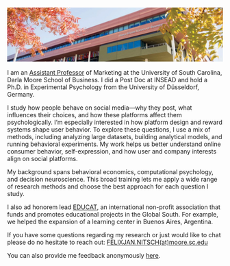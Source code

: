 
![INSEAD](/images/header.jpg)

I am an [Assistant Professor](https://sc.edu/study/colleges_schools/moore/directory/nitsch_felix.php) of Marketing at the University of South Carolina, Darla Moore School of Business. I did a Post Doc at INSEAD and hold a Ph.D. in Experimental Psychology from the University of Düsseldorf, Germany.

I study how people behave on social media—why they post, what influences their choices, and how these platforms affect them psychologically. I’m especially interested in how platform design and reward systems shape user behavior. To explore these questions, I use a mix of methods, including analyzing large datasets, building analytical models, and running behavioral experiments. My work helps us better understand online consumer behavior, self-expression, and how user and company interests align on social platforms.

My background spans behavioral economics, computational psychology, and decision neuroscience. This broad training lets me apply a wide range of research methods and choose the best approach for each question I study.

I also ad honorem lead [EDUCAT](https://www.educatgermany.com), an international non-profit association that funds and promotes educational projects in the Global South. For example, we helped the expansion of a learning center in Buenos Aires, Argentina.

If you have some questions regarding my research or just would like to chat please do no hesitate to reach out: [FELIXJAN.NITSCH(at)moore.sc.edu](mailto:FELIXJAN.NITSCH@moore.sc.edu)

You can also provide me feedback anonymously [here](https://www.admonymous.co/nitschfj).